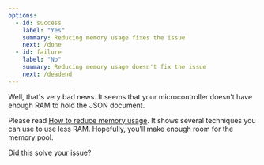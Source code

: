 ```yaml
---
options:
  - id: success
    label: "Yes"
    summary: Reducing memory usage fixes the issue
    next: /done
  - id: failure
    label: "No"
    summary: Reducing memory usage doesn't fix the issue
    next: /deadend
--- 
```


Well, that's very bad news. It seems that your microcontroller doesn't have enough RAM to hold the JSON document.

Please read [How to reduce memory usage](/v6/how-to/reduce-memory-usage/).
It shows several techniques you can use to use less RAM.
Hopefully, you'll make enough room for the memory pool.

Did this solve your issue?